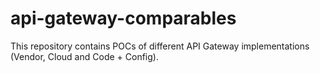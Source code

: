 # api-gateway-comparables
This repository contains POCs of different API Gateway implementations (Vendor, Cloud and Code + Config).
